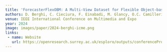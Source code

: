 ```yaml
---
title: 'ForecasterFlexOBM: A Multi-View Dataset for Flexible Object-based Media Production'
authors: D. Berghi, C. Cieciura, F. Einabadi, M. Glancy, O.C. Camilleri, P. Foster, A. Nadeem, F. Sardari, J. Zhao, M. Volino, A. Mustafa, P.J.B. Jackson, A. Hilton
venue: IEEE International Conference on Multimedia and Expo
year: 2024
image: images/paper/2024-berghi-icme.png
links:
 - name: Website
   url: https://openresearch.surrey.ac.uk/esploro/outputs/conferenceProceeding/ForecasterFlexOBM-A-MULTI-VIEW-AUDIO-VISUAL-DATASET-FOR/99870765002346
---
```

